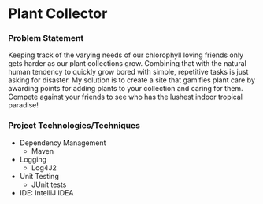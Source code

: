 # Plant Collector



### Problem Statement

Keeping track of the varying needs of our chlorophyll loving friends only gets harder as our plant collections grow. Combining that with the natural human tendency to quickly grow bored with simple, repetitive tasks is just asking for disaster. My solution is to create a site that gamifies plant care by awarding points for adding plants to your collection and caring for them. Compete against your friends to see who has the lushest indoor tropical paradise!

### Project Technologies/Techniques

* Dependency Management
  * Maven
* Logging
  * Log4J2
* Unit Testing
  * JUnit tests
* IDE: IntelliJ IDEA